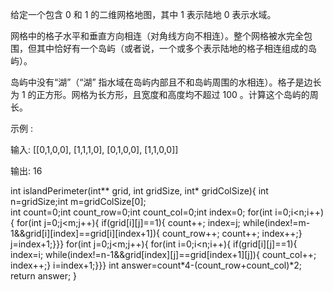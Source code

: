给定一个包含 0 和 1 的二维网格地图，其中 1 表示陆地 0 表示水域。

网格中的格子水平和垂直方向相连（对角线方向不相连）。整个网格被水完全包围，但其中恰好有一个岛屿（或者说，一个或多个表示陆地的格子相连组成的岛屿）。

岛屿中没有“湖”（“湖” 指水域在岛屿内部且不和岛屿周围的水相连）。格子是边长为 1 的正方形。网格为长方形，且宽度和高度均不超过 100 。计算这个岛屿的周长。

 

示例 :

输入:
[[0,1,0,0],
 [1,1,1,0],
 [0,1,0,0],
 [1,1,0,0]]

输出: 16



int islandPerimeter(int** grid, int gridSize, int* gridColSize){
      int n=gridSize;int m=gridColSize[0];    
      int count=0;int count_row=0;int count_col=0;int index=0;
        for(int i=0;i<n;i++){
                for(int j=0;j<m;j++){
                        if(grid[i][j]==1){
                                count++;
                                index=j;
                while(index!=m-1&&grid[i][index]==grid[i][index+1]){
                                        count_row++;
                                        count++;
                                        index++;}
                j=index+1;}}}
        for(int j=0;j<m;j++){
                for(int i=0;i<n;i++){
                        if(grid[i][j]==1){
                                index=i;
                while(index!=n-1&&grid[index][j]==grid[index+1][j]){
                        count_col++;
                        index++;}
                i=index+1;}}}
        int answer=count*4-(count_row+count_col)*2;
        return answer;
}
